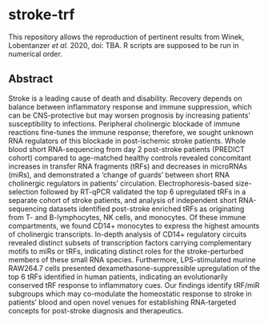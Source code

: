 # stroke-trf
This repository allows the reproduction of pertinent results from Winek, Lobentanzer _et al._ 2020, doi: TBA. R scripts are supposed to be run in numerical order.

## Abstract
Stroke is a leading cause of death and disability. Recovery depends on balance between inflammatory response and immune suppression, which can be CNS-protective but may worsen prognosis by increasing patients’ susceptibility to infections. Peripheral cholinergic blockade of immune reactions fine-tunes the immune response; therefore, we sought unknown RNA regulators of this blockade in post-ischemic stroke patients. Whole blood short RNA-sequencing from day 2 post-stroke patients (PREDICT cohort) compared to age-matched healthy controls revealed concomitant increases in transfer RNA fragments (tRFs) and decreases in microRNAs (miRs), and demonstrated a ‘change of guards’ between short RNA cholinergic regulators in patients’ circulation. Electrophoresis-based size-selection followed by RT-qPCR validated the top 6 upregulated tRFs in a separate cohort of stroke patients, and analysis of independent short RNA-sequencing datasets identified post-stroke enriched tRFs as originating from T- and B-lymphocytes, NK cells, and monocytes. Of these immune compartments, we found CD14+ monocytes to express the highest amounts of cholinergic transcripts. In-depth analysis of CD14+ regulatory circuits revealed distinct subsets of transcription factors carrying complementary motifs to miRs or tRFs, indicating distinct roles for the stroke-perturbed members of these small RNA species. Furthermore, LPS-stimulated murine RAW264.7 cells presented dexamethasone-suppressible upregulation of the top 6 tRFs identified in human patients, indicating an evolutionarily conserved tRF response to inflammatory cues. Our findings identify tRF/miR subgroups which may co-modulate the homeostatic response to stroke in patients’ blood and open novel venues for establishing RNA-targeted concepts for post-stroke diagnosis and therapeutics.